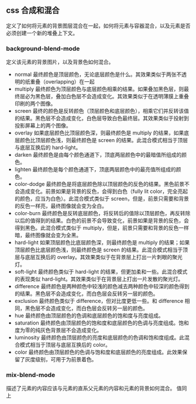 ## css 合成和混合
定义了如何将元素的背景图层混合在一起，如何将元素与容器混合，以及元素是否必须创建一个新的堆叠上下文。

### background-blend-mode
定义该元素的背景图片，以及背景色如何混合。

- normal 最终颜色是顶层颜色，无论底层颜色是什么。其效果类似于两张不透明的纸重叠（overlapping）在一起
- multiply 最终颜色为顶层颜色与底层颜色相乘的结果。如果叠加黑色层，则最终层必为黑色层，叠加白色层不会造成变化。其效果类似于在透明薄膜上重叠印刷的两个图像。
- screen 最终的颜色是反转颜色（顶层颜色和底层颜色），相乘它们并反转该值的结果。黑色层不会造成变化，白色层导致白色最终层。其效果类似于投射到投影屏幕上的两个图像。
- overlay 如果底层颜色比顶层颜色深，则最终颜色是 multiply 的结果，如果底层颜色比顶层颜色浅，则最终颜色是 screen 的结果。此混合模式相当于顶层与底层互换后的 hard-light。
- darken 最终颜色是由每个颜色通道下，顶底两层颜色中的最暗值所组成的颜色。
- lighten 最终颜色是每个颜色通道下，顶底两层颜色中的最亮值所组成的颜色。
- color-dodge 最终颜色是将底层颜色除以顶层颜色的反色的结果。黑色前景不会造成变化。前景如果是背景的反色，会得到白色（fully lit color，完全亮起的颜色，应当为白色）。此混合模式类似于 screen，但是，前景只需要和背景的反色一样亮，最终图像就会变为全白。
- color-burn 最终颜色是反转底层颜色，将反转后的值除以顶层颜色，再反转除以后的值得到的结果。白色的前景不会导致变化，前景如果是背景的反色，会得到黑色。此混合模式类似于 multiply，但是，前景只需要和背景的反色一样暗，最终图像就会变为全黑。
- hard-light 如果顶层颜色比底层颜色深，则最终颜色是 multiply 的结果；如果顶层颜色比底层颜色浅，则最终颜色是 screen 的结果。此混合模式相当于顶层与底层互换后的 overlay。其效果类似于在背景层上打出一片刺眼的聚光灯。
- soft-light 最终颜色类似于 hard-light 的结果，但更加柔和一些。此混合模式的表现类似 hard-light。其效果类似于在背景层上打出一片发散的聚光灯。
- difference 最终颜色是两种颜色中较浅的颜色减去两种颜色中较深的颜色得到的结果。黑色层不会造成变化，而白色层会反转另一层的颜色。
- exclusion 最终颜色类似于 difference，但对比度更低一些。和 difference 相同，黑色层不会造成变化，而白色层会反转另一层的颜色。
- hue 最终颜色由顶层颜色的色调和底层颜色的饱和度与亮度组成。
- saturation 最终颜色由顶层颜色的饱和度和底层颜色的色调与亮度组成。饱和度为零的纯灰色背景层不会造成变化。
- luminosity 最终颜色由顶层颜色的亮度和底层颜色的色调和饱和度组成。此混合模式相当于顶层与底层互换后的 color。
- color 最终颜色由顶层颜色的色调与饱和度和底层颜色的亮度组成。此效果保留了灰度级别，可用于为前景着色。

### mix-blend-mode
描述了元素的内容应该与元素的直系父元素的内容和元素的背景如何混合。
值同上